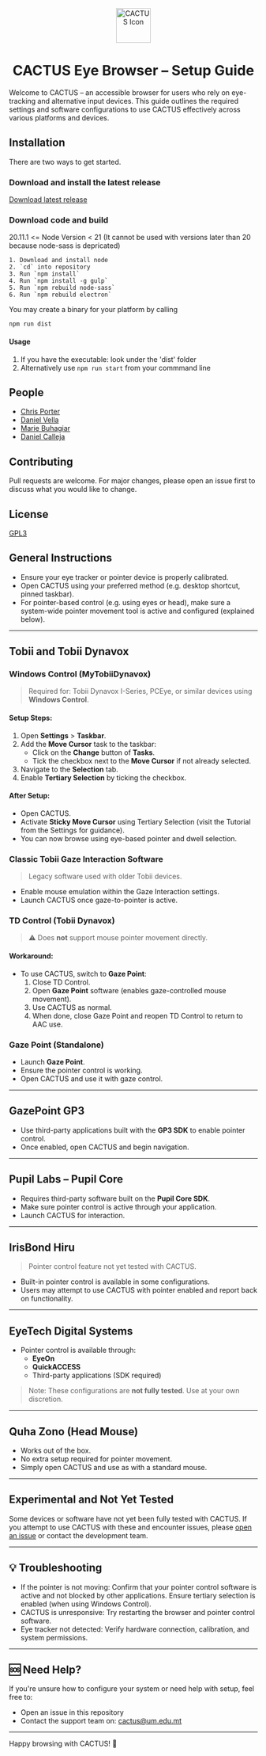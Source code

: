 

<div style="text-align: center;">
    <img src="app/resources/logo.ico" alt="CACTUS Icon" width="70" height="70">
    <h1>CACTUS Eye Browser – Setup Guide</h1>
</div>

Welcome to CACTUS – an accessible browser for users who rely on eye-tracking and alternative input devices. This guide outlines the required settings and software configurations to use CACTUS effectively across various platforms and devices.


## Installation

There are two ways to get started.

### Download and install the latest release 

[Download latest release](https://github.com/hci-lab-um/cactus/releases)

### Download code and build 

20.11.1 <= Node Version < 21 (It cannot be used with versions later than 20 because node-sass is depricated)
```
1. Download and install node
2. `cd` into repository
3. Run `npm install`
4. Run `npm install -g gulp`
5. Run `npm rebuild node-sass`
6. Run `npm rebuild electron`
```

You may create a binary for your platform by calling 

`npm run dist`

#### Usage

1. If you have the executable: look under the 'dist' folder
2. Alternatively use ```npm run start``` from your commmand line

## People

- [Chris Porter](https://www.um.edu.mt/profile/chrisporter)
- [Daniel Vella](https://www.linkedin.com/in/velladaniel/)
- [Marie Buhagiar](https://www.linkedin.com/in/marie-buhagiar-283155267/)
- [Daniel Calleja](https://www.linkedin.com/in/daniel-calleja-2a9670240/)

## Contributing
Pull requests are welcome. For major changes, please open an issue first to discuss what you would like to change.

## License
[GPL3](https://www.gnu.org/licenses/gpl-3.0.en.html)

## General Instructions

- Ensure your eye tracker or pointer device is properly calibrated.
- Open CACTUS using your preferred method (e.g. desktop shortcut, pinned taskbar).
- For pointer-based control (e.g. using eyes or head), make sure a system-wide pointer movement tool is active and configured (explained below).

---
## Tobii and Tobii Dynavox

### Windows Control (MyTobiiDynavox)

> Required for: Tobii Dynavox I-Series, PCEye, or similar devices using **Windows Control**.

#### Setup Steps:
1. Open **Settings** > **Taskbar**.
2. Add the **Move Cursor** task to the taskbar:
   - Click on the **Change** button of **Tasks**.
   - Tick the checkbox next to the **Move Cursor** if not already selected.
3. Navigate to the **Selection** tab.
4. Enable **Tertiary Selection** by ticking the checkbox.

#### After Setup:
- Open CACTUS.
- Activate **Sticky Move Cursor** using Tertiary Selection (visit the Tutorial from the Settings for guidance).
- You can now browse using eye-based pointer and dwell selection.


### Classic Tobii Gaze Interaction Software

> Legacy software used with older Tobii devices.

- Enable mouse emulation within the Gaze Interaction settings.
- Launch CACTUS once gaze-to-pointer is active.


### TD Control (Tobii Dynavox)

> ⚠️ Does **not** support mouse pointer movement directly.

#### Workaround:
- To use CACTUS, switch to **Gaze Point**:
  1. Close TD Control.
  2. Open **Gaze Point** software (enables gaze-controlled mouse movement).
  3. Use CACTUS as normal.
  4. When done, close Gaze Point and reopen TD Control to return to AAC use.


### Gaze Point (Standalone)

- Launch **Gaze Point**.
- Ensure the pointer control is working.
- Open CACTUS and use it with gaze control.

---

## GazePoint GP3

- Use third-party applications built with the **GP3 SDK** to enable pointer control.
- Once enabled, open CACTUS and begin navigation.

---

## Pupil Labs – Pupil Core

- Requires third-party software built on the **Pupil Core SDK**.
- Make sure pointer control is active through your application.
- Launch CACTUS for interaction.

---

## IrisBond Hiru

> Pointer control feature not yet tested with CACTUS.

- Built-in pointer control is available in some configurations.
- Users may attempt to use CACTUS with pointer enabled and report back on functionality.

---

## EyeTech Digital Systems

- Pointer control is available through:
  - **EyeOn**
  - **QuickACCESS**
  - Third-party applications (SDK required)

> Note: These configurations are **not fully tested**. Use at your own discretion.

---

## Quha Zono (Head Mouse)

- Works out of the box.
- No extra setup required for pointer movement.
- Simply open CACTUS and use as with a standard mouse.

---

## Experimental and Not Yet Tested

Some devices or software have not yet been fully tested with CACTUS. If you attempt to use CACTUS with these and encounter issues, please [open an issue](https://github.com/your-repo/issues) or contact the development team.

---

## 💡 Troubleshooting

- If the pointer is not moving: Confirm that your pointer control software is active and not blocked by other applications. Ensure tertiary selection is enabled (when using Windows Control).
- CACTUS is unresponsive: Try restarting the browser and pointer control software.
- Eye tracker not detected: Verify hardware connection, calibration, and system permissions.

---

## 🆘 Need Help?

If you're unsure how to configure your system or need help with setup, feel free to:
- Open an issue in this repository
- Contact the support team on: [cactus@um.edu.mt](mailto:cactus@um.edu.mt)

---

Happy browsing with CACTUS! 🌵
